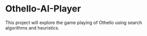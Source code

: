 # Othello-AI-Player
This project will explore the game playing of Othello using search algorithms and heuristics.
